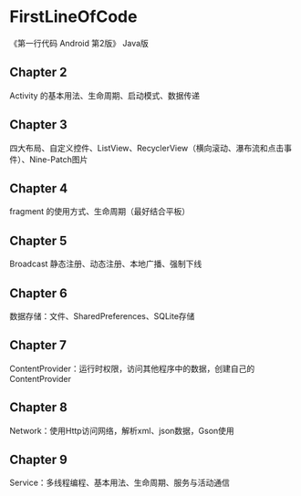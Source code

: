 # FirstLineOfCode
《第一行代码 Android 第2版》 Java版

## Chapter 2
Activity 的基本用法、生命周期、启动模式、数据传递

## Chapter 3

四大布局、自定义控件、ListView、RecyclerView（横向滚动、瀑布流和点击事件）、Nine-Patch图片

## Chapter 4

fragment 的使用方式、生命周期（最好结合平板）

## Chapter 5

Broadcast 静态注册、动态注册、本地广播、强制下线

## Chapter 6

数据存储：文件、SharedPreferences、SQLite存储

## Chapter 7

ContentProvider：运行时权限，访问其他程序中的数据，创建自己的ContentProvider

## Chapter 8

Network：使用Http访问网络，解析xml、json数据，Gson使用

## Chapter 9

Service：多线程编程、基本用法、生命周期、服务与活动通信